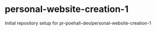 # personal-website-creation-1

Initial repository setup for pr-poehali-dev/personal-website-creation-1